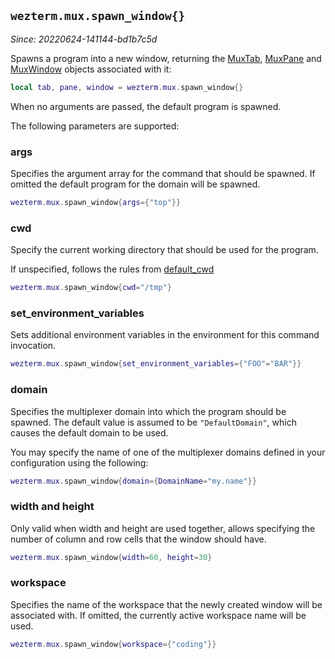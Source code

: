 ## `wezterm.mux.spawn_window{}`

*Since: 20220624-141144-bd1b7c5d*

Spawns a program into a new window, returning the [MuxTab](../MuxTab/index.md),
[MuxPane](../MuxPane.md) and [MuxWindow](../mux-window/index.md) objects
associated with it:

```lua
local tab, pane, window = wezterm.mux.spawn_window{}
```

When no arguments are passed, the default program is spawned.

The following parameters are supported:

### args

Specifies the argument array for the command that should be spawned.
If omitted the default program for the domain will be spawned.

```lua
wezterm.mux.spawn_window{args={"top"}}
```

### cwd

Specify the current working directory that should be used for
the program.

If unspecified, follows the rules from [default_cwd](../config/default_cwd.md)

```lua
wezterm.mux.spawn_window{cwd="/tmp"}
```

### set_environment_variables

Sets additional environment variables in the environment for
this command invocation.

```lua
wezterm.mux.spawn_window{set_environment_variables={"FOO"="BAR"}}
```

### domain

Specifies the multiplexer domain into which the program should
be spawned.  The default value is assumed to be `"DefaultDomain"`,
which causes the default domain to be used.

You may specify the name of one of the multiplexer domains
defined in your configuration using the following:

```lua
wezterm.mux.spawn_window{domain={DomainName="my.name"}}
```

### width and height

Only valid when width and height are used together, allows specifying
the number of column and row cells that the window should have.

```lua
wezterm.mux.spawn_window{width=60, height=30}
```

### workspace

Specifies the name of the workspace that the newly created window
will be associated with.  If omitted, the currently active workspace
name will be used.

```lua
wezterm.mux.spawn_window{workspace={"coding"}}
```


